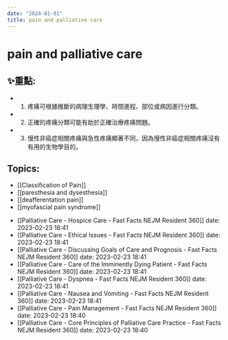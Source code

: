 ```yaml
---
date: "2024-01-01"
title: pain and palliative care
---
```


# pain and palliative care

## ✨重點:
- 1. 疼痛可根據推斷的病理生理學、時間進程、部位或病因進行分類。
- 2. 正確的疼痛分類可能有助於正確治療疼痛問題。
- 3. 慢性非癌症相關疼痛與急性疼痛顯著不同，因為慢性非癌症相關疼痛沒有有用的生物學目的。

## Topics:
* [[Classification of Pain]]
* [[paresthesia and dysesthesia]]
* [[deafferentation pain]]
* [[myofascial pain syndrome]]
- [[Palliative Care - Hospice Care  - Fast Facts  NEJM Resident 360]] date: 2023-02-23 18:41
- [[Palliative Care - Ethical Issues - Fast Facts  NEJM Resident 360]] date: 2023-02-23 18:41
- [[Palliative Care - Discussing Goals of Care and Prognosis  - Fast Facts  NEJM Resident 360]] date: 2023-02-23 18:41
- [[Palliative Care - Care of the Imminently Dying Patient - Fast Facts  NEJM Resident 360]] date: 2023-02-23 18:41
- [[Palliative Care - Dyspnea - Fast Facts  NEJM Resident 360]] date: 2023-02-23 18:41
- [[Palliative Care - Nausea and Vomiting - Fast Facts  NEJM Resident 360]] date: 2023-02-23 18:41
- [[Palliative Care - Pain Management - Fast Facts  NEJM Resident 360]] date: 2023-02-23 18:40
- [[Palliative Care - Core Principles of Palliative Care Practice - Fast Facts  NEJM Resident 360]] date: 2023-02-23 18:40
